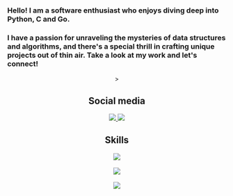 ### Hello! I am a software enthusiast who enjoys diving deep into Python, C and Go. 
### I have a passion for unraveling the mysteries of data structures and algorithms, and there's a special thrill in crafting unique projects out of thin air. Take a look at my work and let's connect!

<div align="center">>
  <h2>Social media</h2>
  <div>
    <a href="https://www.linkedin.com/in/ar073/" target="_blank">
     <img src="https://skillicons.dev/icons?i=linkedin&perline=1" />
    </a>
    <a href="https://twitter.com/DrQuic" target="_blank">
     <img src="https://skillicons.dev/icons?i=twitter&perline=1" />
    </a>
  </div>
</div>
<div>
<div align="center">
    <h2 align="center">Skills</h2>
    <img src="https://skillicons.dev/icons?i=c,go,python,bash,ts,nodejs,docker,mongodb,redis,postgres,jenkins,rabbitmq,kafka,kubernetes,linux,git,nginx&perline=5" />
</div>
</br>
<div>
  <div align="center">
    <img src="https://github-readme-stats.vercel.app/api?username=DrQuic&show_icons=true&theme=tokyonight" />
  </div>

  </br>

  <div align="center">
    <img src="https://github-readme-stats.vercel.app/api/top-langs?username=DrQuic&show_icons=true&theme=tokyonight&title_color=ffffff&text_color=ffffff&locale=en" />
  </div>

</div>
